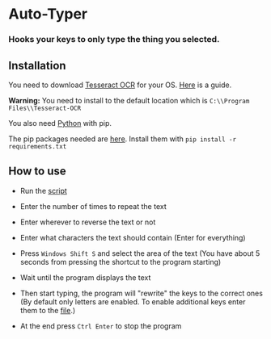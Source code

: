 # Auto-Typer
### Hooks your keys to only type the thing you selected.

## Installation

You need to download [Tesseract OCR](https://github.com/tesseract-ocr/tesseract) for your OS. [Here](https://tesseract-ocr.github.io/tessdoc/Installation.html) is a guide.

**Warning:** You need to install to the default location which is `C:\\Program Files\\Tesseract-OCR`
 
You also need [Python](https://www.python.org/) with pip.

The pip packages needed are [here](requirements.txt). Install them with `pip install -r requirements.txt`

## How to use

- Run the [script](main.py)
- Enter the number of times to repeat the text
- Enter wherever to reverse the text or not
- Enter what characters the text should contain (Enter for everything)

- Press `Windows Shift S` and select the area of the text (You have about 5 seconds from pressing the shortcut to the program starting)
- Wait until the program displays the text
- Then start typing, the program will "rewrite" the keys to the correct ones (By default only letters are enabled. To enable additional keys enter them to the [file](blocked_keys.txt).)
- At the end press `Ctrl Enter` to stop the program